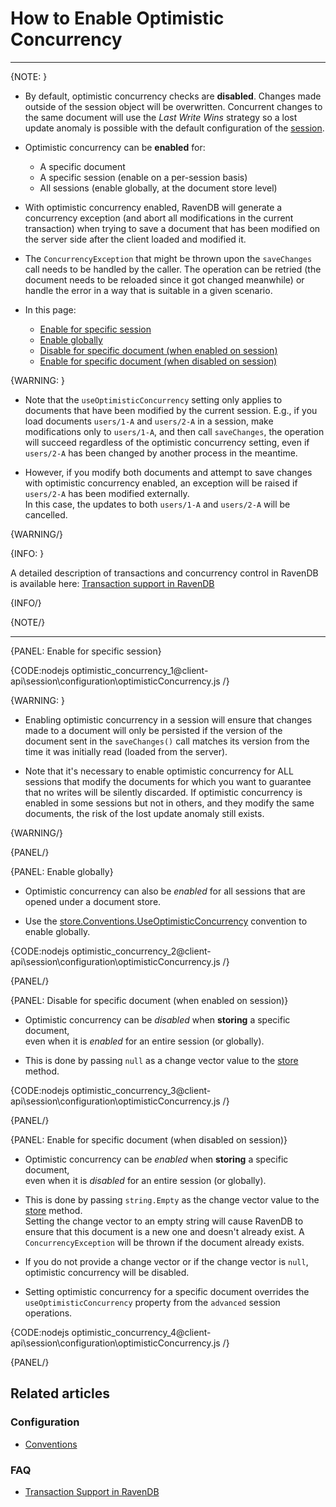 # How to Enable Optimistic Concurrency
---

{NOTE: }

* By default, optimistic concurrency checks are **disabled**. Changes made outside of the session object will be overwritten. 
  Concurrent changes to the same document will use the _Last Write Wins_ strategy so a lost update anomaly is possible 
  with the default configuration of the [session](../../../client-api/session/what-is-a-session-and-how-does-it-work).

* Optimistic concurrency can be **enabled** for:
   * A specific document  
   * A specific session (enable on a per-session basis)  
   * All sessions (enable globally, at the document store level)  

* With optimistic concurrency enabled, RavenDB will generate a concurrency exception (and abort all modifications in 
  the current transaction) when trying to save a document that has been modified on the server side after the client 
  loaded and modified it.

* The `ConcurrencyException` that might be thrown upon the `saveChanges` call needs to be handled by the caller. 
  The operation can be retried (the document needs to be reloaded since it got changed meanwhile) or handle the error 
  in a way that is suitable in a given scenario.

* In this page:
  * [Enable for specific session](../../../client-api/session/configuration/how-to-enable-optimistic-concurrency#enable-for-specific-session)
  * [Enable globally](../../../client-api/session/configuration/how-to-enable-optimistic-concurrency#enable-globally)
  * [Disable for specific document (when enabled on session)](../../../client-api/session/configuration/how-to-enable-optimistic-concurrency#disable-for-specific-document-(when-enabled-on-session))
  * [Enable for specific document (when disabled on session)](../../../client-api/session/configuration/how-to-enable-optimistic-concurrency#enable-for-specific-document-(when-disabled-on-session)) 

{WARNING: }

* Note that the `useOptimisticConcurrency` setting only applies to documents that have been modified by the current session. 
  E.g., if you load documents `users/1-A` and `users/2-A` in a session, make modifications only to `users/1-A`, and then call `saveChanges`, 
  the operation will succeed regardless of the optimistic concurrency setting, even if `users/2-A` has been changed by another process in the meantime.

* However, if you modify both documents and attempt to save changes with optimistic concurrency enabled, an exception will be raised 
  if `users/2-A` has been modified externally.  
  In this case, the updates to both `users/1-A` and `users/2-A` will be cancelled.

{WARNING/}

{INFO: }

A detailed description of transactions and concurrency control in RavenDB is available here: 
[Transaction support in RavenDB](../../../client-api/faq/transaction-support)

{INFO/}

{NOTE/}

---

{PANEL: Enable for specific session}

{CODE:nodejs optimistic_concurrency_1@client-api\session\configuration\optimisticConcurrency.js /}

{WARNING: }

* Enabling optimistic concurrency in a session will ensure that changes made to a document will only be persisted
  if the version of the document sent in the `saveChanges()` call matches its version from the time it was initially read (loaded from the server).

* Note that it's necessary to enable optimistic concurrency for ALL sessions that modify the documents for which you want to guarantee that no writes will be silently discarded.
  If optimistic concurrency is enabled in some sessions but not in others, and they modify the same documents, the risk of the lost update anomaly still exists.

{WARNING/}

{PANEL/}

{PANEL: Enable globally}

* Optimistic concurrency can also be _enabled_ for all sessions that are opened under a document store.

* Use the [store.Conventions.UseOptimisticConcurrency](../../../client-api/configuration/conventions#useoptimisticconcurrency) convention to enable globally.

{CODE:nodejs optimistic_concurrency_2@client-api\session\configuration\optimisticConcurrency.js /}

{PANEL/}

{PANEL: Disable for specific document (when enabled on session)}

* Optimistic concurrency can be _disabled_ when **storing** a specific document,  
  even when it is _enabled_ for an entire session (or globally).

* This is done by passing `null` as a change vector value to the [store](../../../client-api/session/storing-entities) method.

{CODE:nodejs optimistic_concurrency_3@client-api\session\configuration\optimisticConcurrency.js /}

{PANEL/}

{PANEL: Enable for specific document (when disabled on session)}

* Optimistic concurrency can be _enabled_ when **storing** a specific document,  
  even when it is _disabled_ for an entire session (or globally).

* This is done by passing `string.Empty` as the change vector value to the [store](../../../client-api/session/storing-entities) method.  
  Setting the change vector to an empty string will cause RavenDB to ensure that this document is a new one and doesn't already exist.
  A `ConcurrencyException` will be thrown if the document already exists.

* If you do not provide a change vector or if the change vector is `null`, optimistic concurrency will be disabled.  

* Setting optimistic concurrency for a specific document overrides the `useOptimisticConcurrency` property from the `advanced` session operations.

{CODE:nodejs optimistic_concurrency_4@client-api\session\configuration\optimisticConcurrency.js /}

{PANEL/}

## Related articles

### Configuration

- [Conventions](../../../client-api/configuration/conventions)

### FAQ

- [Transaction Support in RavenDB](../../../client-api/faq/transaction-support)
